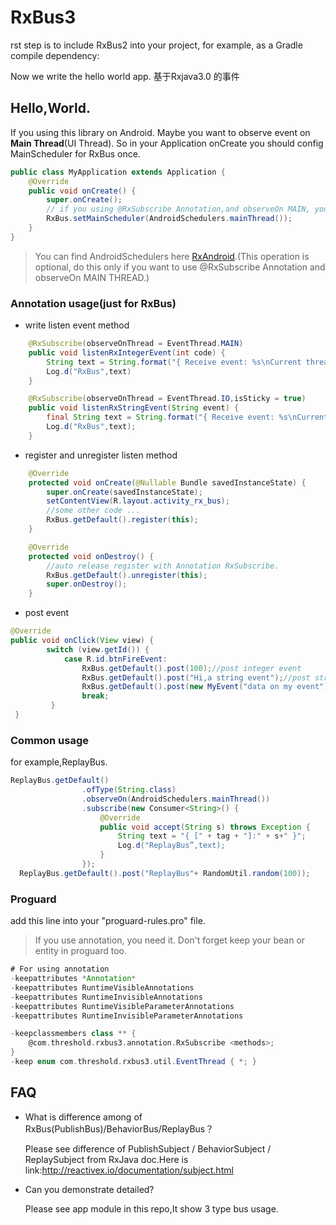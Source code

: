 # RxBus3
rst step is to include RxBus2 into your project, for example, as a Gradle compile dependency:

Now we write the hello world app.
基于Rxjava3.0 的事件
## Hello,World.
If you using this library on Android. Maybe you want to observe event on **Main Thread**(UI Thread).
So in your Application onCreate you should config MainScheduler for RxBus once.

```java
public class MyApplication extends Application {
    @Override
    public void onCreate() {
        super.onCreate();
        // if you using @RxSubscribe Annotation,and observeOn MAIN, you should config this.
        RxBus.setMainScheduler(AndroidSchedulers.mainThread());
    }
}
```
> You can find AndroidSchedulers here [RxAndroid](https://github.com/ReactiveX/RxAndroid).(This operation is optional, do this only if you want to use @RxSubscribe Annotation and observeOn MAIN THREAD.)
### Annotation usage(just for RxBus)
* write listen event method

```java
    @RxSubscribe(observeOnThread = EventThread.MAIN)
    public void listenRxIntegerEvent(int code) {
        String text = String.format("{ Receive event: %s\nCurrent thread: %s }", code, Thread.currentThread().getId());
        Log.d("RxBus",text)
    }
```
```java
    @RxSubscribe(observeOnThread = EventThread.IO,isSticky = true)
    public void listenRxStringEvent(String event) {
        final String text = String.format("{ Receive event: %s\nCurrent thread: %s }", event, Thread.currentThread().getId());
        Log.d("RxBus",text);
    }
```

* register and unregister listen method

```java
    @Override
    protected void onCreate(@Nullable Bundle savedInstanceState) {
        super.onCreate(savedInstanceState);
        setContentView(R.layout.activity_rx_bus);
	    //some other code ...
        RxBus.getDefault().register(this);
    }

    @Override
    protected void onDestroy() {
        //auto release register with Annotation RxSubscribe.
        RxBus.getDefault().unregister(this);
        super.onDestroy();
    }
```

* post event

```java
@Override
public void onClick(View view) {
        switch (view.getId()) {
            case R.id.btnFireEvent:
                RxBus.getDefault().post(100);//post integer event
                RxBus.getDefault().post("Hi,a string event");//post string event
		        RxBus.getDefault().post(new MyEvent("data on my event"));//post my event.
                break;
         }
 }

```
### Common usage

for example,ReplayBus.

```java
ReplayBus.getDefault()
                .ofType(String.class)
                .observeOn(AndroidSchedulers.mainThread())
                .subscribe(new Consumer<String>() {
                    @Override
                    public void accept(String s) throws Exception {
                        String text = "{ [" + tag + "]:" + s+" }";
                        Log.d("ReplayBus”,text);
                    }
                });
  ReplayBus.getDefault().post("ReplayBus"+ RandomUtil.random(100));
```

### Proguard
add this line into your "proguard-rules.pro" file.
>If you use annotation, you need it. Don't forget keep your bean or entity in proguard too.

```groovy
# For using annotation
-keepattributes *Annotation*
-keepattributes RuntimeVisibleAnnotations
-keepattributes RuntimeInvisibleAnnotations
-keepattributes RuntimeVisibleParameterAnnotations
-keepattributes RuntimeInvisibleParameterAnnotations

-keepclassmembers class ** {
    @com.threshold.rxbus3.annotation.RxSubscribe <methods>;
}
-keep enum com.threshold.rxbus3.util.EventThread { *; }
```

## FAQ
* What is difference among of RxBus(PublishBus)/BehaviorBus/ReplayBus？

	Please see difference of PublishSubject / BehaviorSubject / ReplaySubject from RxJava doc.Here is link:<http://reactivex.io/documentation/subject.html>

* Can you demonstrate detailed?

	Please see app module in this repo,It show 3 type bus usage.